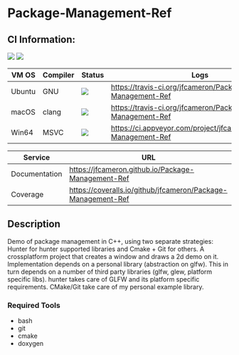 <!--- WARN --->
<!--- This file is automatically generated by Package-Management-Ref/docs/generate-readme.sh. Do not edit directly! --->
<!--- WARN --->
# Package-Management-Ref


## CI Information:
![](https://img.shields.io/badge/platforms-%20MacOS%20|%20Win64%20|%20Ubuntu%20-lightgrey.svg) ![](https://coveralls.io/repos/github/jfcameron/Package-Management-Ref/badge.svg?branch=master)

| VM OS | Compiler | Status | Logs | Builds |
| --- | --- | --- | --- | --- |
| Ubuntu | GNU | ![](https://travis-ci.org/jfcameron/Package-Management-Ref.svg?branch=master) | https://travis-ci.org/jfcameron/Package-Management-Ref | [Linux](https://jfcameron.github.io/Package-Management-Ref/build/linux.zip) |
| macOS | clang | ![](https://travis-ci.org/jfcameron/Package-Management-Ref.svg?branch=master) | https://travis-ci.org/jfcameron/Package-Management-Ref | [Macos](https://jfcameron.github.io/Package-Management-Ref/build/osx.zip) |
| Win64 | MSVC | ![](https://ci.appveyor.com/api/projects/status/github/jfcameron/Package-Management-Ref) | https://ci.appveyor.com/project/jfcameron/Package-Management-Ref | [Win64](https://jfcameron.github.io/Package-Management-Ref/build/win64.zip) |

| Service | URL |
| --- | --- |
| Documentation | https://jfcameron.github.io/Package-Management-Ref |
| Coverage | https://coveralls.io/github/jfcameron/Package-Management-Ref |

## Description
Demo of package management in C++, using two separate strategies: Hunter for hunter supported libraries and Cmake + Git for others.
A crossplatform project that creates a window and draws a 2d demo on it. Implementation depends on a personal library (abstraction on glfw). This in turn depends on a number of third party libraries (glfw, glew, platform specific libs).
hunter takes care of GLFW and its platform specific requirements. CMake/Git take care of my personal example library.

### Required Tools
* bash
* git
* cmake
* doxygen
<!--- WARN --->
<!--- This file is automatically generated by Package-Management-Ref/docs/generate-readme.sh. Do not edit directly! --->
<!--- WARN --->
